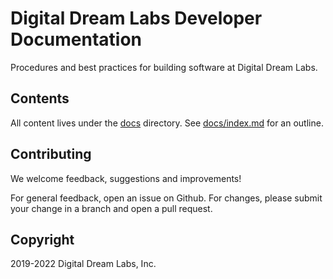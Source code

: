 # Digital Dream Labs Developer Documentation

Procedures and best practices for building software at Digital Dream Labs.

## Contents

All content lives under the [docs](docs) directory. See [docs/index.md](docs/index.md)
for an outline.

## Contributing

We welcome feedback, suggestions and improvements!

For general feedback, open an issue on Github.
For changes, please submit your change in a branch and open a pull request. 

## Copyright

2019-2022 Digital Dream Labs, Inc.
